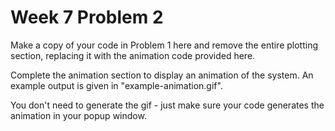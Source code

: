 # Week 7 Problem 2

Make a copy of your code in Problem 1 here and remove the entire plotting section, replacing it with the animation code provided here. 

Complete the animation section to display an animation of the system. An example output is given in "example-animation.gif". 

You don't need to generate the gif - just make sure your code generates the animation in your popup window. 

